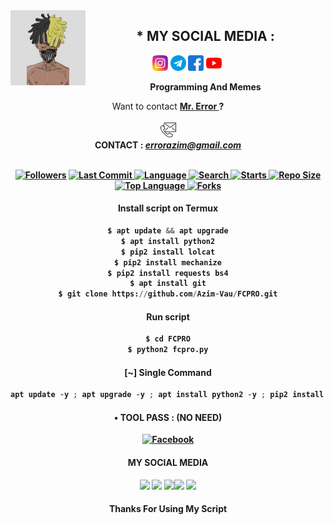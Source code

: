 
<img src="https://github.com/Azim-vau/Azim-vau/blob/main/IMAGE/PicsArt_03-14-10.42.30.jpg" width="120" height="120" align="left">
<center>
  
  
  
   ## * MY SOCIAL MEDIA : <br>
<a href="https://Instagram.com/azimmahmud143" target="_blank"><img src="https://github.com/Azim-vau/Azim-vau/blob/main/IMAGE/instagram.png" alt="alt text" width="25" height="25"></a> 
<a href="https://t.me/mrerror69"><img src="https://github.com/Azim-vau/Azim-vau/blob/main/IMAGE/telegram.png" alt="alt text" width="25" height="25"></a>
<a href="https://www.facebook.com/azimmahmudofficial" target="_blank"><img src="https://github.com/Azim-vau/Azim-vau/blob/main/IMAGE/facebook.png" alt="alt text" width="25" height="25"></a> <a href="https://youtube.com/MrError69"><img src="https://github.com/Azim-vau/Azim-vau/blob/main/IMAGE/youtube.png" alt="alt text" width="25" height="25"></a> 
&nbsp;&nbsp;     &nbsp;&nbsp;    &nbsp;&nbsp;   &nbsp;&nbsp;   &nbsp;&nbsp;
  
____Programming And Memes____

Want to contact <a href="https://github.com/Azim-vau"><b>Mr. Error </a> ?</br><br>
<img src="https://github.com/Azim-vau/Azim-vau/blob/main/IMAGE/contact.png" alt="alt text" width="25" height="25"> <br>
CONTACT : <i>errorazim@gmail.com</i>  <br> <br> 


<a href="https://github.com/Azim-Vau/followers">
<img title="Followers" src="https://img.shields.io/github/followers/Azim-vau?label=Followers&color=blue&style=flat-square"></a>
<a href="https://github.com/Azim-Vau/termux-style/stargazers/">
  <a href="https://github.com/Azim-Vau/FCPRO">
    <img alt="Last Commit" src="https://img.shields.io/github/last-commit/Azim-Vau/FCPRO.svg"/>
  </a>
  <a href="https://github.com/Azim-Vau/FCPRO">
    <img alt="Language" src="https://img.shields.io/github/languages/count/Azim-Vau/FCPRO.svg"/>
  </a>
  <a href="https://github.com/Azim-Vau/FCPRO">
    <img alt="Search" src="https://img.shields.io/github/search/Azim-vau/Cracker/FCPRO.svg"/>
  </a>
  <a href="https://github.com/Azim-Vau/FCPRO">
    <img alt="Starts" src="https://img.shields.io/github/stars/Azim-Vau/FCPRO.svg"/>
  </a>
<a href="https://github.com/Azim-Vau/FCPRO">
    <img alt="Repo Size" src="https://img.shields.io/github/repo-size/Azim-Vau/FCPRO.svg"/>
  </a>

<a href="https://github.com/Azim-Vau/FCPRO">
    <img alt="Top Language" src="https://img.shields.io/github/languages/top/Azim-vau/FCPRO.svg"/> <a href="https://github.com/Azim-Vau/FCPRO">
    <img alt="Forks" src="https://img.shields.io/github/forks/Azim-vau/FCPRO.svg"/>
  </a>
</div>

<p align="center">

#### Install script on Termux
```python
$ apt update && apt upgrade
$ apt install python2
$ pip2 install lolcat
$ pip2 install mechanize
$ pip2 install requests bs4
$ apt install git
$ git clone https://github.com/Azim-Vau/FCPRO.git
```
#### Run script
```python
$ cd FCPRO
$ python2 fcpro.py
```

#### [~] Single Command

```python
apt update -y ; apt upgrade -y ; apt install python2 -y ; pip2 install lolcat ; pip2 install requests ; pip2 install mechanize ; pip2 install bs4 ; pip2 install lolcat ; apt install git -y ; git clone https://github.com/Azim-vau/FCPRO.git ; cd FCPRO ; python2 fcpro.py
```


 #### • TOOL PASS : (NO NEED)</br>
 [![Facebook](https://img.shields.io/badge/Messenger.-AZIM-blue?style=flat-square&logo=messenger)](https://messenger.com./t/123548648342413)</br>
 
#### MY SOCIAL MEDIA

[![](https://img.shields.io/badge/Github-black?logo=Github&logoColor=black&labelColor=white)](https://github.com/Azim-Vau) [![](https://img.shields.io/badge/Twitter-blue?logo=Twitter&logoColor=White&labelColor=white)](https://mobile.twitter.com/#)
[![](https://img.shields.io/badge/Facebook-blue?logo=Facebook&logoColor=blue&labelColor=white)](https://www.facebook.com/azimmahmudofficial)[![](https://img.shields.io/badge/Instagram-red?logo=Instagram&logoColor=red&labelColor=white)](https://www.instagram.com/azimmahmud143) [![](https://img.shields.io/badge/Whatsapp-CHAT-red?logo=Whatsapp&logoColor=Brightgreen&labelColor=white)](https://wa.me/8801878037096?text=HI,%20MR.%20ERROR)


#### Thanks For Using My Script
 

